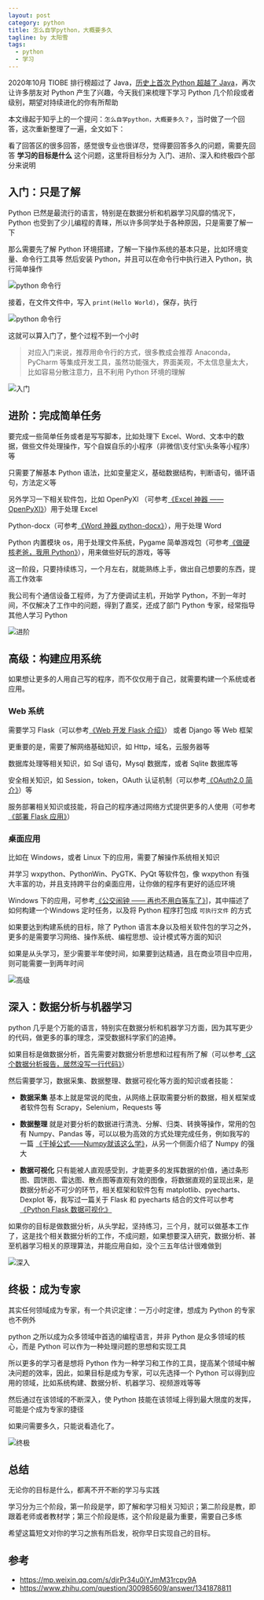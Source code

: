 ```yaml
---
layout: post
category: python
title: 怎么自学python，大概要多久
tagline: by 太阳雪
tags:
  - python
  - 学习
---
```

2020年10月 TIOBE 排行榜超过了 Java，[历史上首次 Python 超越了 Java](https://mp.weixin.qq.com/s/djrPr34u0iYJmM31rcpy9A)，再次让许多朋友对 Python 产生了兴趣，今天我们来梳理下学习 Python 几个阶段或者级别，期望对持续进化的你有所帮助
<!--more-->

本文缘起于知乎上的一个提问：`怎么自学python，大概要多久？`，当时做了一个回答，这次重新整理了一遍，全文如下：

看了回答区的很多回答，感觉很专业也很详尽，觉得要回答多久的问题，需要先回答 **学习的目标是什么** 这个问题，这里将目标分为 入门、进阶、深入和终极四个部分来说明

## 入门：只是了解

Python 已然是最流行的语言，特别是在数据分析和机器学习风靡的情况下，Python 也受到了少儿编程的青睐，所以许多同学处于各种原因，只是需要了解一下

那么需要先了解 Python 环境搭建，了解一下操作系统的基本只是，比如环境变量、命令行工具等
然后安装 Python，并且可以在命令行中执行进入 Python，执行简单操作

![python 命令行](http://justdopython.com/assets/images/2020/11/how/01.jpg)

接着，在文件文件中，写入 `print(Hello World)`，保存，执行

![python 命令行](http://justdopython.com/assets/images/2020/11/how/02.jpg)

这就可以算入门了，整个过程不到一个小时

> 对应入门来说，推荐用命令行的方式，很多教成会推荐 Anaconda，PyCharm 等集成开发工具，虽然功能强大，界面美观，不太信息量太大，比如容易分散注意力，且不利用 Python 环境的理解

![入门](http://justdopython.com/assets/images/2020/11/how/03.jpg)

## 进阶：完成简单任务

要完成一些简单任务或者是写写脚本，比如处理下 Excel、Word、文本中的数据，做些文件处理操作，写个自娱自乐的小程序（非微信\支付宝\头条等小程序）等

只需要了解基本 Python 语法，比如变量定义，基础数据结构，判断语句，循环语句，方法定义等

另外学习一下相关软件包，比如 OpenPyXl （可参考[《Excel 神器 —— OpenPyXl》](https://mp.weixin.qq.com/s/Q9EmcBB-r-2b2AW0Qx1Hcw)）用于处理 Excel

Python-docx（可参考[《Word 神器 python-docx》](https://mp.weixin.qq.com/s/os7Y2HouQet873oey_6zUw)），用于处理 Word

Python 内置模块 os，用于处理文件系统，Pygame 简单游戏包（可参考[《做硬核老爸，我用 Python》](https://mp.weixin.qq.com/s/czcGKk6RTrZVi6-KRUAR0w)），用来做些好玩的游戏，等等

这一阶段，只要持续练习，一个月左右，就能熟练上手，做出自己想要的东西，提高工作效率

我公司有个通信设备工程师，为了方便调试主机，开始学 Python，不到一年时间，不仅解决了工作中的问题，得到了嘉奖，还成了部门 Python 专家，经常指导其他人学习 Python

![进阶](http://justdopython.com/assets/images/2020/11/how/04.jpg)

## 高级：构建应用系统

如果想让更多的人用自己写的程序，而不仅仅用于自己，就需要构建一个系统或者应用。

### Web 系统

需要学习 Flask（可以参考[《Web 开发 Flask 介绍》](https://mp.weixin.qq.com/s/czcGKk6RTrZVi6-KRUAR0w)） 或者 Django 等 Web 框架

更重要的是，需要了解网络基础知识，如 Http，域名，云服务器等

数据库处理等相关知识，如 Sql 语句，Mysql 数据库，或者 Sqlite 数据库等

安全相关知识，如 Session，token，OAuth 认证机制（可以参考[《OAuth2.0 简介》](https://mp.weixin.qq.com/s/9CYQzx68FV_AD2ITCigsQQ)）等

服务部署相关知识或技能，将自己的程序通过网络方式提供更多的人使用（可参考[《部署 Flask 应用》](https://mp.weixin.qq.com/s/b9Mmp0bSCmNVDzaExJlJ0w)）

### 桌面应用

比如在 Windows，或者 Linux 下的应用，需要了解操作系统相关知识

并学习 wxpython、PythonWin、PyGTK、PyQt 等软件包，像 wxpython 有强大丰富的功，并且支持跨平台的桌面应用，让你做的程序有更好的适应环境

Windows 下的应用，可参考[《公交闹钟 —— 再也不用白等车了》](https://mp.weixin.qq.com/s/3mz-FbB_ReD6M2b6RVSZTw)]，其中描述了如何构建一个Windows 定时任务，以及将 Python 程序打包成 `可执行文件` 的方式

如果要达到构建系统的目标，除了 Python 语言本身以及相关软件包的学习之外，更多的是需要学习网络、操作系统、编程思想、设计模式等方面的知识

如果是从头学习，至少需要半年使时间，如果要到达精通，且在商业项目中应用，则可能需要一到两年时间

![高级](http://justdopython.com/assets/images/2020/11/how/05.jpg)

## 深入：数据分析与机器学习

python 几乎是个万能的语言，特别实在数据分析和机器学习方面，因为其写更少的代码，做更多的事的理念，深受数据科学家们的追捧。

如果目标是做数据分析，首先需要对数据分析思想和过程有所了解（可以参考[《这个数据分析报告，居然没写一行代码》](https://mp.weixin.qq.com/s/TTHq1xpICu9fPGKdzfSs9g)）

然后需要学习，数据采集、数据整理、数据可视化等方面的知识或者技能：

- **数据采集**
基本上就是常说的爬虫，从网络上获取需要分析的数据，相关框架或者软件包有 Scrapy，Selenium，Requests 等

- **数据整理**
就是对要分析的数据进行清洗、分解、归类、转换等操作，常用的包有 Numpy、Pandas 等，可以以极为高效的方式处理完成任务，例如我写的一篇 [《干掉公式——Numpy就该这么学》](https://mp.weixin.qq.com/s/jhrdTBNXp4UEJWnvIisKuA)，从另一个侧面介绍了 Numpy 的强大

- **数据可视化**
只有能被人直观感受到，才能更多的发挥数据的价值，通过条形图、圆饼图、雷达图、散点图等直观有效的图像，将数据直观的呈现出来，是数据分析必不可少的环节，相关框架和软件包有 matplotlib、pyecharts、Dexplot 等，我写过一篇关于 Flask 和 pyecharts 结合的文件可以参考[《Python Flask 数据可视化》](https://mp.weixin.qq.com/s/UeXvan5hcTVRCAQurWJeOA)

如果你的目标是做数据分析，从头学起，坚持练习，三个月，就可以做基本工作了，这是找个相关数据分析的工作，不成问题，如果想要深入研究，数据分析、甚至机器学习相关的原理算法，并能应用自如，没个三五年估计很难做到

![深入](http://justdopython.com/assets/images/2020/11/how/06.jpg)

## 终极：成为专家

其实任何领域成为专家，有一个共识定律：一万小时定律，想成为 Python 的专家也不例外

python 之所以成为众多领域中首选的编程语言，并非 Python 是众多领域的核心，而是 Python 可以作为一种处理问题的思想和实现工具

所以更多的学习者是想将 Python 作为一种学习和工作的工具，提高某个领域中解决问题的效率，因此，如果目标是成为专家，可以先选择一个 Python 可以得到应用的领域，比如系统构建、数据分析、机器学习、视频游戏等等

然后通过在该领域的不断深入，使 Python 技能在该领域上得到最大限度的发挥，可能是个成为专家的捷径

如果问需要多久，只能说看造化了。

![终极](http://justdopython.com/assets/images/2020/11/how/07.jpg)

## 总结

无论你的目标是什么，都离不开不断的学习与实践

学习分为三个阶段，第一阶段是学，即了解和学习相关习知识；第二阶段是教，即跟着老师或者教材学；第三个阶段是练，这个阶段是最为重要，需要自己多练

希望这篇短文对你的学习之旅有所启发，祝你早日实现自己的目标。

## 参考

- <https://mp.weixin.qq.com/s/djrPr34u0iYJmM31rcpy9A>
- <https://www.zhihu.com/question/300985609/answer/1341878811>

